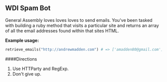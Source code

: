 ## WDI Spam Bot

General Assembly loves loves loves to send emails. You've been tasked with building a ruby method that visits a particular site and returns an array of all the email addresses found within that sites HTML. 

__Example usage:__
```ruby
retrieve_emails("http://andrewmadden.com") # => ['amadden80@gmail.com']
```

####Directions

1. Use HTTParty and RegExp. 
2. Don't give up.
